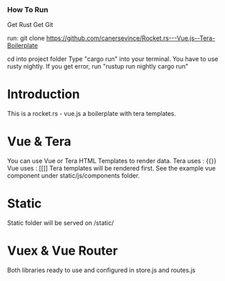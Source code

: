### How To Run
Get Rust
Get Git

run:
git clone https://github.com/canersevince/Rocket.rs---Vue.js--Tera-Boilerplate

cd into project folder
Type "cargo run" into your terminal.
You have to use rusty nightly.
If you get error, run "rustup run nightly cargo run"

# Introduction
This is a rocket.rs - vue.js a boilerplate with tera templates.

# Vue & Tera
You can use Vue or Tera HTML Templates to render data.
Tera uses : {{}}
Vue uses : [[]]
Tera templates will be rendered first.
See the example vue component under static/js/components folder.

# Static
Static folder will be served on /static/

# Vuex & Vue Router
Both libraries ready to use and configured in store.js and routes.js
